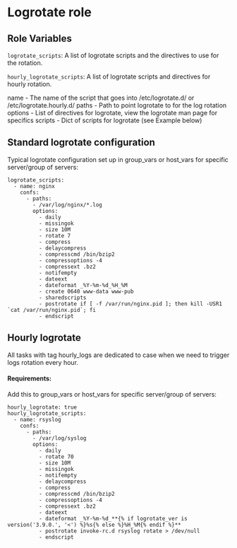 # Logrotate role

## Role Variables

`logrotate_scripts`: A list of logrotate scripts and the directives to use for the rotation.

`hourly_logrotate_scripts`: A list of logrotate scripts and directives for hourly rotation.

name - The name of the script that goes into /etc/logrotate.d/ or /etc/logrotate.hourly.d/
paths - Path to point logrotate to for the log rotation
options - List of directives for logrotate, view the logrotate man page for specifics
scripts - Dict of scripts for logrotate (see Example below)

## Standard logrotate configuration
Typical logrotate configuration set up in group_vars or host_vars for specific server/group of servers:

```
logrotate_scripts:
  - name: nginx
    confs:
      - paths:
        - /var/log/nginx/*.log
        options:
          - daily
          - missingok
          - size 10M
          - rotate 7
          - compress
          - delaycompress
          - compresscmd /bin/bzip2
          - compressoptions -4
          - compressext .bz2
          - notifempty
          - dateext
          - dateformat _%Y-%m-%d_%H_%M
          - create 0640 www-data www-pub
          - sharedscripts
          - postrotate if [ -f /var/run/nginx.pid ]; then kill -USR1 `cat /var/run/nginx.pid`; fi
          - endscript
```

## Hourly logrotate
All tasks with tag hourly_logs are dedicated to case when we need to trigger logs rotation every hour.

#### Requirements:
Add this to group_vars or host_vars for specific server/group of servers:

```
hourly_logrotate: true
hourly_logrotate_scripts:
  - name: rsyslog
    confs:
      - paths:
        - /var/log/syslog
        options:
          - daily
          - rotate 70
          - size 10M
          - missingok
          - notifempty
          - delaycompress
          - compress
          - compresscmd /bin/bzip2
          - compressoptions -4
          - compressext .bz2
          - dateext
          - dateformat _%Y-%m-%d_**{% if logrotate_ver is version('3.9.0.', '<') %}%s{% else %}%H_%M{% endif %}**
          - postrotate invoke-rc.d rsyslog rotate > /dev/null
          - endscript
```
